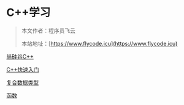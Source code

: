 # C++学习

> 本文作者：程序员飞云
>
> 本站地址：[https://www.flycode.icu](https://www.flycode.icu)

[尚硅谷C++]( https://www.bilibili.com/video/BV1eL41187JS/?p=73&spm_id_from=pageDriver&vd_source=55b76e8cedb662a6ef106a57375e7ac3)

[C++快速入门](C++快速入门.md)

[复合数据类型](复合数据类型.md)

[函数](函数.md)